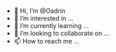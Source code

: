 - 👋 Hi, I’m @Oadrin
- 👀 I’m interested in ...
- 🌱 I’m currently learning ...
- 💞️ I’m looking to collaborate on ...
- 📫 How to reach me ...

<!---
Oadrin/Oadrin is a ✨ special ✨ repository because its `README.md` (this file) appears on your GitHub profile.
You can click the Preview link to take a look at your changes.
--->
